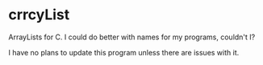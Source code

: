 # crrcyList
ArrayLists for C. I could do better with names for my programs, couldn't I?

I have no plans to update this program unless there are issues with it.
